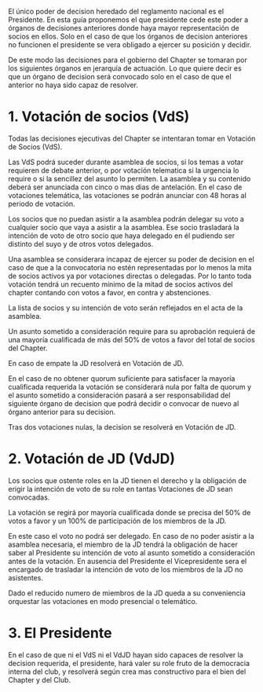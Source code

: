 El único poder de decision heredado del reglamento nacional es el Presidente. En esta guía proponemos el que presidente cede este poder a órganos de decisiones anteriores donde haya mayor representación de socios en ellos. Solo en el caso de que los órganos de decision anteriores no funcionen el presidente se vera obligado a ejercer su posición y decidir.

De este modo las decisiones para el gobierno del Chapter se tomaran por los siguientes órganos en jerarquía de actuación. Lo que quiere decir es que un órgano de decision será convocado solo en el caso de que el anterior no haya sido capaz de resolver.

# 1. Votación de socios (VdS)
Todas las decisiones ejecutivas del Chapter se intentaran tomar en Votación de Socios (VdS).

Las VdS podrá suceder durante asamblea de socios, si los temas a votar requieren de debate anterior, o por votación telematica si la urgencia lo require o si la sencillez del asunto lo permiten. La asamblea y su contenido deberá ser anunciada con cinco o mas dias de antelación. En el caso de votaciones telemática, las votaciones se podrán anunciar con 48 horas al periodo de votación.

Los socios que no puedan asistir a la asamblea podrán delegar su voto a cualquier socio que vaya a asistir a la asamblea. Ese socio trasladará la intención de voto de otro socio que haya delegado en él pudiendo ser distinto del suyo y de otros votos delegados.

Una asamblea se considerara incapaz de ejercer su poder de decision en el caso de que a la convocatoria no estén representadas por lo menos la mita de socios activos ya por votaciones directas o delegadas. Por lo tanto toda votación tendrá un recuento mínimo de la mitad de socios activos del chapter contando con votos a favor, en contra y abstenciones.

La lista de socios y su intención de voto serán reflejados en el acta de la asamblea.

Un asunto sometido a consideración require para su aprobación requierá de una mayoría cualificada de más del 50% de votos a favor del total de socios del Chapter. 

En caso de empate la JD resolverá en Votación de JD.

En el caso de no obtener quorum suficiente para satisfacer la mayoría cualificada requerida la votación se considerará nula por falta de quorum y el asunto sometido a consideración pasará a ser responsabilidad del siguiente órgano de decision que podrá decidir o convocar de nuevo al órgano anterior para su decision.

Tras dos votaciones nulas, la decision se resolverá en Votación de JD.

# 2. Votación de JD (VdJD)
Los socios que ostente roles en la JD tienen el derecho y la obligación de erigir la intención de voto de su role en tantas Votaciones de JD sean convocadas.

La votación se regirá por mayoría cualificada donde se precisa del 50% de votos a favor y un 100% de participación de los miembros de la JD.

En este caso el voto no podrá ser delegado. En caso de no poder asistir a la asamblea necesaria, el miembro de la JD tendrá la obligación de hacer saber al Presidente su intención de voto al asunto sometido a consideración antes de la votación. En ausencia del Presidente el Vicepresidente sera el encargado de trasladar la intención de voto de los miembros de la JD no asistentes.

Dado el reducido numero de miembros de la JD queda a su conveniencia orquestar las votaciones en modo presencial o telemático.

# 3. El Presidente
En el caso de que ni el VdS ni el VdJD hayan sido capaces de resolver la decision requerida, el presidente, hará valer su role fruto de la democracia interna del club, y resolverá según crea mas constructivo para el bien del Chapter y del Club.

